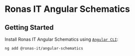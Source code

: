 # Ronas IT Angular Schematics

## Getting Started

Install Ronas IT Angular Schematics using [`Angular CLI`](https://cli.angular.io):

```bash
ng add @ronas-it/angular-schematics
```
